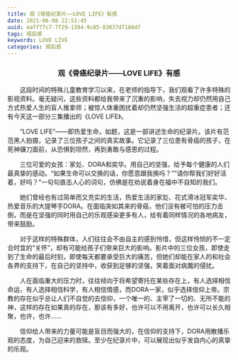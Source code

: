 ```yaml
---
title: 观《骨癌纪录片——LOVE LIFE》有感
date: 2021-06-08 22:51:45
uuid: eaff77c7-7f29-1394-9c85-83837d7186d7
tags: 观后感
keywords: LOVE LIVE
categories: 观后感
---
```

### <center> 观《骨癌纪录片——LOVE LIFE》有感</center>
　　这段时间的特殊儿童教育学习以来，在老师的指导下，我们观看了许多特殊的影视资料。毫无疑问，这些资料都给我带来了沉重的影响，失去视力却仍然用自己方式热爱人生的盲人推拿师；被惊人体重困扰着却仍然坚强生活的超重症患者；还有今天这一部分三集播出的《LOVE LIFE》。

　　“LOVE LIFE”——即热爱生命，如题，这是一部讲述生命的纪录片。该片有范范黑人拍摄，记录了三位孩子之间的真实故事。它记录了三位患有骨癌的孩子，在死神镰刀面前，从恐惧到坦然，再到勇敢与感恩的过程。

　　三位可爱的女孩：家彣、DORA和奕华。用自己的坚强，给予每个健康的人们最真挚的感动。“如果生命可以交换的话，你愿意跟我换吗？”“请你帮我们好好活着，好吗？”一句句直击人心的词句，仿佛是在劝说着身在福中不自知的我们。

　　她们曾经也有过简单而又充实的生活，热爱生活的家彣、花式滑冰冠军奕华、热爱音乐的大提琴手DORA。在面临突如其来的骨癌，他们没有被可怕的压力击倒，而是在坚强的同时用自己的乐观感染更多有人，给有着同样情况的各地病友，带来鼓励。

　　对于这样的特殊群体，人们往往会不由自主的感到怜惜，但这样怜悯的不一定合时宜的“关怀”，却有可能给孩子们带来巨大的影响。影片中的三位女孩，即使走到了生命的最后时刻，即使每天都要承受巨大的痛苦，但她们却能在家人的和社会各界的支持下，在自己的坚持中，收获到足够的坚强，笑着面对病魔的侵扰。

　　人在面临重大的压力时，往往倾向于将希望寄托在某些存在上，有人选择相信命运，有人选择相信科学，有人相信情感，而DORA一家，似乎选择信仰上帝。宗教的存在似乎总让人们不自觉的去信仰，一个唯一的、主宰了一切的、无所不能的神，这样的存在如果真的存在，那该有多好，也许可以不用离开，也许可以长久相聚，也许，也许......

　　信仰给人带来的力量可能是盲目而强大的，在信仰的支持下，DORA用散播乐观的态度，为自己迎来的救赎。至少在纪录片中，可以展现出似乎发自内心的真挚的乐观。
